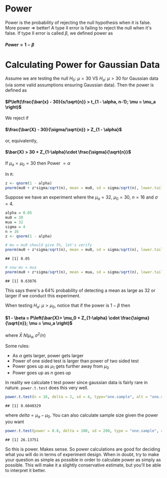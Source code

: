 # Power

Power is the probability of rejecting the null hypothesis when it is false. More power => better! A type II error is failing to reject the null when it's false. If type II error is called $\beta$, we defined power as 

#### $Power = 1 - \beta$

# Calculating Power for Gaussian Data

Assume we are testing the null $H_0:\: \mu=30$ VS $H_a: \: \mu>30$ for Gaussian data (via some valid assumptions ensuring Gaussian data). Then the power is defined as 

#### $P\left(\frac{\bar{x} - 30}{s/\sqrt{n}} > t_{1 - \alpha, n-1}; \mu = \mu_a \right)$

We reject if 

#### $\frac{\bar{X} - 30}{\sigma/\sqrt{n}} > Z_{1 - \alpha}$

or, equivalently,

#### $\bar{X} > 30 + Z_{1-\alpha}\cdot \frac{\sigma}{\sqrt{n}}$

If $\mu_a = \mu_0 = 30$ then Power $= \alpha$

In `R`:


```r
z <- qnorm(1 - alpha)
pnorm(mu0 + z*sigma/sqrt(n), mean = mu0, sd = sigma/sqrt(n), lower.tail = F)
```

Suppose we have an experiment where the $\mu_a = 32$, $\mu_0 = 30$, $n = 16$ and $\sigma=4$. 


```r
alpha = 0.05
mu0 = 30
mua = 32
sigma = 4
n = 16
z <- qnorm(1 - alpha)

# mu = mu0 should give 5%, let's verify
pnorm(mu0 + z*sigma/sqrt(n), mean = mu0, sd = sigma/sqrt(n), lower.tail = F)
```

```
## [1] 0.05
```

```r
# now mu = mua
pnorm(mu0 + z*sigma/sqrt(n), mean = mua, sd = sigma/sqrt(n), lower.tail = F)
```

```
## [1] 0.63876
```

This says there's a 64% probability of detecting a mean as large as 32 or larger if we conduct this experiment.

When testing $H_a:\: \mu>\mu_0$, notice that if the power is $1-\beta$ then

#### $1 - \beta = P\left(\bar{X}> \mu_0 + Z_{1-\alpha} \cdot \frac{\sigma}{\sqrt{n}}; \mu = \mu_a \right)$

where $\bar{X} ~ N(\mu_a, \sigma^2/n)$

Some rules:

* As $\alpha$ gets larger, power gets larger 
* Power of one sided test is larger than power of two sided test
* Power goes up as $\mu_1$ gets further away from $\mu_0$
* Power goes up as $n$ goes up

In reality we calculate t test power since gaussian data is fairly rare in nature. `power.t.test` does this very well. 


```r
power.t.test(n = 16, delta = 2, sd = 4, type="one.sample", alt = "one.sided")$power
```

```
## [1] 0.6040329
```

where $delta = \mu_a - \mu_0$. You can also calculate sample size given the power you want


```r
power.t.test(power = 0.8, delta = 100, sd = 200, type = "one.sample", alt = "one.sided")$n
```

```
## [1] 26.13751
```

So this is power. Makes sense. So power calculations are good for deciding what you will do in terms of experiment design. When in doubt, try to make your question as simple as possible in order to calculate power as simply as possible. This will make it a slightly conservative estimate, but you'll be able to interpret it better.
